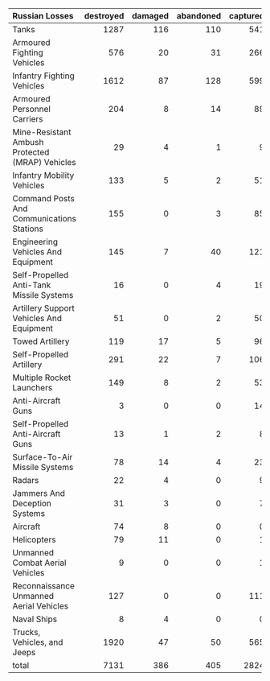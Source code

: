| Russian Losses                                   |   destroyed |   damaged |   abandoned |   captured |   total |
|:-------------------------------------------------|------------:|----------:|------------:|-----------:|--------:|
| Tanks                                            |        1287 |       116 |         110 |        541 |    2054 |
| Armoured Fighting Vehicles                       |         576 |        20 |          31 |        266 |     893 |
| Infantry Fighting Vehicles                       |        1612 |        87 |         128 |        599 |    2426 |
| Armoured Personnel Carriers                      |         204 |         8 |          14 |         89 |     315 |
| Mine-Resistant Ambush Protected  (MRAP) Vehicles |          29 |         4 |           1 |          9 |      43 |
| Infantry Mobility Vehicles                       |         133 |         5 |           2 |         51 |     191 |
| Command Posts And Communications Stations        |         155 |         0 |           3 |         85 |     243 |
| Engineering Vehicles And Equipment               |         145 |         7 |          40 |        121 |     313 |
| Self-Propelled Anti-Tank Missile Systems         |          16 |         0 |           4 |         19 |      39 |
| Artillery Support Vehicles And Equipment         |          51 |         0 |           2 |         50 |     103 |
| Towed Artillery                                  |         119 |        17 |           5 |         96 |     237 |
| Self-Propelled Artillery                         |         291 |        22 |           7 |        106 |     426 |
| Multiple Rocket Launchers                        |         149 |         8 |           2 |         53 |     212 |
| Anti-Aircraft Guns                               |           3 |         0 |           0 |         14 |      17 |
| Self-Propelled Anti-Aircraft Guns                |          13 |         1 |           2 |          8 |      24 |
| Surface-To-Air Missile Systems                   |          78 |        14 |           4 |         23 |     119 |
| Radars                                           |          22 |         4 |           0 |          9 |      35 |
| Jammers And Deception Systems                    |          31 |         3 |           0 |          7 |      41 |
| Aircraft                                         |          74 |         8 |           0 |          0 |      82 |
| Helicopters                                      |          79 |        11 |           0 |          1 |      91 |
| Unmanned Combat Aerial Vehicles                  |           9 |         0 |           0 |          1 |      10 |
| Reconnaissance Unmanned Aerial Vehicles          |         127 |         0 |           0 |        111 |     238 |
| Naval Ships                                      |           8 |         4 |           0 |          0 |      12 |
| Trucks, Vehicles, and Jeeps                      |        1920 |        47 |          50 |        565 |    2582 |
| total                                            |        7131 |       386 |         405 |       2824 |   10746 |